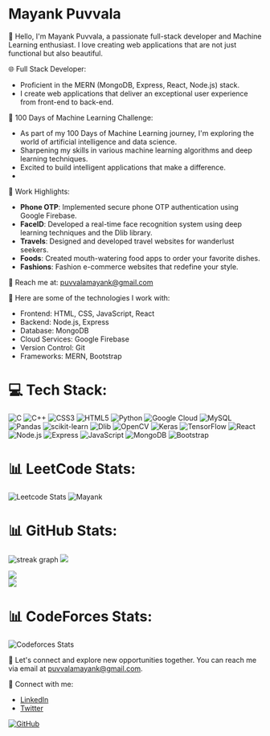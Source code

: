 # Mayank Puvvala

👋 Hello, I'm Mayank Puvvala, a passionate full-stack developer and Machine Learning enthusiast. I love creating web applications that are not just functional but also beautiful.

🌐 Full Stack Developer:
- Proficient in the MERN (MongoDB, Express, React, Node.js) stack.
- I create web applications that deliver an exceptional user experience from front-end to back-end.

🤖 100 Days of Machine Learning Challenge:
- As part of my 100 Days of Machine Learning journey, I'm exploring the world of artificial intelligence and data science.
- Sharpening my skills in various machine learning algorithms and deep learning techniques.
- Excited to build intelligent applications that make a difference.
- 
💼 Work Highlights:
- **Phone OTP**: Implemented secure phone OTP authentication using Google Firebase.
- **FaceID**: Developed a real-time face recognition system using deep learning techniques and the Dlib library.
- **Travels**: Designed and developed travel websites for wanderlust seekers.
- **Foods**: Created mouth-watering food apps to order your favorite dishes.
- **Fashions**: Fashion e-commerce websites that redefine your style.

📧 Reach me at: [puvvalamayank@gmail.com](mailto:puvvalamayank@gmail.com)

🚀 Here are some of the technologies I work with:
- Frontend: HTML, CSS, JavaScript, React
- Backend: Node.js, Express
- Database: MongoDB
- Cloud Services: Google Firebase
- Version Control: Git
- Frameworks: MERN, Bootstrap

  
💻 Tech Stack:
==============
![C](https://img.shields.io/badge/c-%2300599C.svg?style=for-the-badge&logo=c&logoColor=white) ![C++](https://img.shields.io/badge/c++-%2300599C.svg?style=for-the-badge&logo=c%2B%2B&logoColor=white) ![CSS3](https://img.shields.io/badge/css3-%231572B6.svg?style=for-the-badge&logo=css3&logoColor=white) ![HTML5](https://img.shields.io/badge/html5-%23E34F26.svg?style=for-the-badge&logo=html5&logoColor=white) ![Python](https://img.shields.io/badge/python-3670A0?style=for-the-badge&logo=python&logoColor=ffdd54) ![Google Cloud](https://img.shields.io/badge/Google%20Cloud-%234285F4.svg?style=for-the-badge&logo=google-cloud&logoColor=white) ![MySQL](https://img.shields.io/badge/mysql-%2300f.svg?style=for-the-badge&logo=mysql&logoColor=white) ![Pandas](https://img.shields.io/badge/pandas-%23150458.svg?style=for-the-badge&logo=pandas&logoColor=white) ![scikit-learn](https://img.shields.io/badge/scikit--learn-%23F7931E.svg?style=for-the-badge&logo=scikit-learn&logoColor=white) ![Dlib](https://img.shields.io/badge/dlib-%2300599C.svg?style=for-the-badge&logo=dlib&logoColor=white) ![OpenCV](https://img.shields.io/badge/opencv-%2300599C.svg?style=for-the-badge&logo=opencv&logoColor=white) ![Keras](https://img.shields.io/badge/keras-%23D00000.svg?style=for-the-badge&logo=keras&logoColor=white) ![TensorFlow](https://img.shields.io/badge/tensorflow-%23FF6F00.svg?style=for-the-badge&logo=tensorflow&logoColor=white) ![React](https://img.shields.io/badge/react-%2361DAFB.svg?style=for-the-badge&logo=react&logoColor=white) ![Node.js](https://img.shields.io/badge/node.js-%2343853D.svg?style=for-the-badge&logo=node.js&logoColor=white) ![Express](https://img.shields.io/badge/express-%23000000.svg?style=for-the-badge&logo=express&logoColor=white) ![JavaScript](https://img.shields.io/badge/javascript-%23F7DF1E.svg?style=for-the-badge&logo=javascript&logoColor=000000) ![MongoDB](https://img.shields.io/badge/mongodb-%2347A248.svg?style=for-the-badge&logo=mongodb&logoColor=white) ![Bootstrap](https://img.shields.io/badge/bootstrap-%23563D7C.svg?style=for-the-badge&logo=bootstrap&logoColor=white)



📊 LeetCode Stats:
================
![Leetcode Stats](https://leetcard.jacoblin.cool/mp9508?ext=contest)
![Mayank](https://leetcode-stats.vercel.app/api?username=mp9508&theme=Dark)

📊 GitHub Stats:
================

![streak graph](https://streak-stats.demolab.com?user=mayankpuvvala&locale=en&mode=daily&theme=dark&hide_border=false&border_radius=5&order=3) ![](https://github-stats-alpha.vercel.app/api?username=mayankpuvvala)

![](https://github-readme-stats.vercel.app/api?username=mayankpuvvala&theme=dark&hideborder=false&include_all_commits=true&count_private=false)  
![](https://github-readme-stats.vercel.app/api/top-langs/?username=mayankpuvvala&theme=dark&hideborder=false&include_all_commits=true&count_private=false&layout=compact)


📊 CodeForces Stats:
================
![Codeforces Stats](https://cf.leed.at?id=mayankpuvvala)


💬 Let's connect and explore new opportunities together. You can reach me via email at [puvvalamayank@gmail.com](mailto:puvvalamayank@gmail.com).

🔗 Connect with me:
- [LinkedIn](https://www.linkedin.com/in/mayank-puvvala/)
- [Twitter](https://twitter.com/mayankpuvvala)

[![GitHub](https://img.shields.io/github/followers/mayankpuvvala?label=Follow&style=social)](https://github.com/mayankpuvvala)
